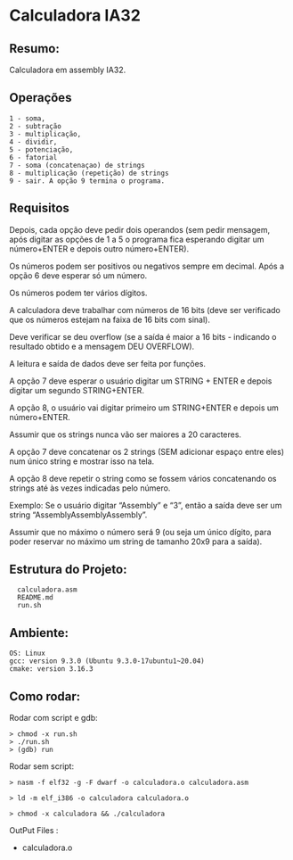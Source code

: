# Calculadora IA32

## Resumo:

Calculadora em assembly IA32.

## Operações
```
1 - soma, 
2 - subtração
3 - multiplicação,
4 - dividir, 
5 - potenciação, 
6 - fatorial 
7 - soma (concatenaçao) de strings 
8 - multiplicação (repetição) de strings 
9 - sair. A opção 9 termina o programa. 
```

## Requisitos

Depois, cada opção deve pedir dois operandos (sem pedir mensagem, após digitar as opções de 1 a 5 o programa fica esperando digitar um número+ENTER e depois outro número+ENTER). 


Os números podem ser positivos ou negativos sempre em decimal. 
Após a opção 6 deve esperar só um número. 

Os números podem ter vários dígitos. 

A calculadora deve trabalhar com números de 16 bits (deve ser verificado que os números estejam na faixa de 16 bits com sinal).

Deve verificar se deu overflow (se a saída é maior a 16 bits - indicando o resultado obtido e a mensagem DEU OVERFLOW).

A leitura e saída de dados deve ser feita por funções. 

A opção 7 deve esperar o usuário digitar um STRING + ENTER e depois digitar um segundo STRING+ENTER. 

A opção 8, o usuário vai digitar primeiro um STRING+ENTER e depois um número+ENTER. 

Assumir que os strings nunca vão ser maiores a 20 caracteres. 

A opção 7 deve concatenar os 2 strings (SEM adicionar espaço entre eles) num único string e mostrar isso na tela.

 A opção 8 deve repetir o string como se fossem vários concatenando os strings até às vezes indicadas pelo número. 

Exemplo: Se o usuário digitar “Assembly” e “3”, então a saída deve ser um string “AssemblyAssemblyAssembly”. 

Assumir que no máximo o número será 9 (ou seja um único dígito, para poder reservar no máximo um string de tamanho 20x9 para a saída).


## Estrutura do Projeto:
```
  calculadora.asm
  README.md
  run.sh
```
## Ambiente:
```
OS: Linux
gcc: version 9.3.0 (Ubuntu 9.3.0-17ubuntu1~20.04)
cmake: version 3.16.3
```
## Como rodar:

Rodar com script e gdb:

```
> chmod -x run.sh
> ./run.sh
> (gdb) run
```
Rodar sem script:

```
> nasm -f elf32 -g -F dwarf -o calculadora.o calculadora.asm

> ld -m elf_i386 -o calculadora calculadora.o

> chmod -x calculadora && ./calculadora
```


OutPut Files :
 - calculadora.o



